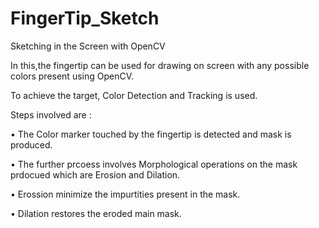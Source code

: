 # FingerTip_Sketch

Sketching in the Screen with OpenCV

In this,the fingertip can be used for drawing on screen with any possible colors present using OpenCV.

To achieve the target, Color Detection and Tracking is used.

Steps involved are :

• The Color marker touched by the fingertip is detected and mask is produced.

• The further prcoess involves Morphological operations on the mask prdocued which are Erosion and Dilation.

• Erossion minimize the impurtities present in the mask.

• Dilation restores the eroded main mask.
